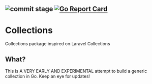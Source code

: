 ![commit stage](https://github.com/thefuga/go-collections/actions/workflows/commit-stage.yml/badge.svg) [![Go Report Card](https://goreportcard.com/badge/github.com/thefuga/go-collections)](https://goreportcard.com/report/github.com/thefuga/go-collections)
------

# Collections
Collections package inspired on Laravel Collections

## What?
This is A VERY EARLY AND EXPERIMENTAL attempt to build a generic collection in Go.
Keep an eye for updates!
